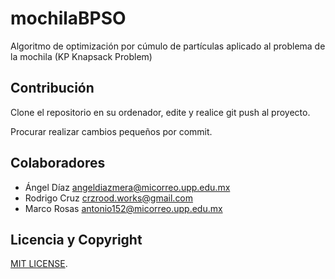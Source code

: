 # mochilaBPSO
Algoritmo de optimización por cúmulo de partículas aplicado al problema de la mochila (KP Knapsack Problem)

## Contribución
Clone el repositorio en su ordenador, edite y realice git push al proyecto.

Procurar realizar cambios pequeños por commit. 

## Colaboradores
- Ángel Díaz <angeldiazmera@micorreo.upp.edu.mx>
- Rodrigo Cruz <crzrood.works@gmail.com>
- Marco Rosas <antonio152@micorreo.upp.edu.mx>

## Licencia y Copyright
[MIT LICENSE](LICENSE).
